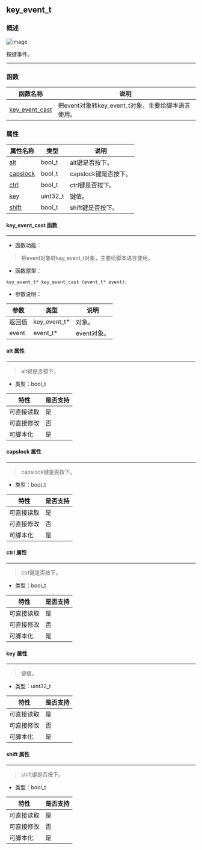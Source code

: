 ## key\_event\_t
### 概述
![image](images/key_event_t_0.png)

 按键事件。


----------------------------------
### 函数
<p id="key_event_t_methods">

| 函数名称 | 说明 | 
| -------- | ------------ | 
| <a href="#key_event_t_key_event_cast">key\_event\_cast</a> | 把event对象转key_event_t对象，主要给脚本语言使用。 |
### 属性
<p id="key_event_t_properties">

| 属性名称 | 类型 | 说明 | 
| -------- | ----- | ------------ | 
| <a href="#key_event_t_alt">alt</a> | bool\_t | alt键是否按下。 |
| <a href="#key_event_t_capslock">capslock</a> | bool\_t | capslock键是否按下。 |
| <a href="#key_event_t_ctrl">ctrl</a> | bool\_t | ctrl键是否按下。 |
| <a href="#key_event_t_key">key</a> | uint32\_t | 键值。 |
| <a href="#key_event_t_shift">shift</a> | bool\_t | shift键是否按下。 |
#### key\_event\_cast 函数
-----------------------

* 函数功能：

> <p id="key_event_t_key_event_cast"> 把event对象转key_event_t对象，主要给脚本语言使用。




* 函数原型：

```
key_event_t* key_event_cast (event_t* event);
```

* 参数说明：

| 参数 | 类型 | 说明 |
| -------- | ----- | --------- |
| 返回值 | key\_event\_t* | 对象。 |
| event | event\_t* | event对象。 |
#### alt 属性
-----------------------
> <p id="key_event_t_alt"> alt键是否按下。



* 类型：bool\_t

| 特性 | 是否支持 |
| -------- | ----- |
| 可直接读取 | 是 |
| 可直接修改 | 否 |
| 可脚本化   | 是 |
#### capslock 属性
-----------------------
> <p id="key_event_t_capslock"> capslock键是否按下。



* 类型：bool\_t

| 特性 | 是否支持 |
| -------- | ----- |
| 可直接读取 | 是 |
| 可直接修改 | 否 |
| 可脚本化   | 是 |
#### ctrl 属性
-----------------------
> <p id="key_event_t_ctrl"> ctrl键是否按下。



* 类型：bool\_t

| 特性 | 是否支持 |
| -------- | ----- |
| 可直接读取 | 是 |
| 可直接修改 | 否 |
| 可脚本化   | 是 |
#### key 属性
-----------------------
> <p id="key_event_t_key"> 键值。



* 类型：uint32\_t

| 特性 | 是否支持 |
| -------- | ----- |
| 可直接读取 | 是 |
| 可直接修改 | 否 |
| 可脚本化   | 是 |
#### shift 属性
-----------------------
> <p id="key_event_t_shift"> shift键是否按下。



* 类型：bool\_t

| 特性 | 是否支持 |
| -------- | ----- |
| 可直接读取 | 是 |
| 可直接修改 | 否 |
| 可脚本化   | 是 |
